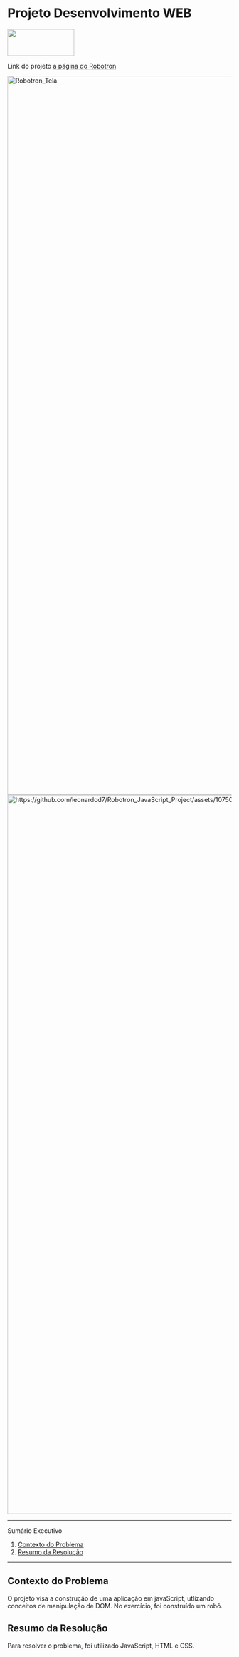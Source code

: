 # Projeto Desenvolvimento WEB

<div>
<img src="https://github.com/leonardod7/Robotron_JavaScript_Project/assets/107505958/11d62e7a-d984-461d-94fe-bb35d69fc14e" width='150px' height='60px'
</div>


<div>
  <p> Link do projeto
    <a href="https://leonardod7.github.io/Robotron_JavaScript_Project/"> a página do Robotron </a>
   </p>
</div>
  
  <img width="1612" alt="Robotron_Tela" src="https://github.com/leonardod7/Robotron_JavaScript_Project/assets/107505958/93439268-22b6-490e-ae56-5cd3595d1f47">


  
<img width="1612" alt="https://github.com/leonardod7/Robotron_JavaScript_Project/assets/107505958/c8ad419f-92fb-4ecb-bc66-34802a4a6b6e">


*******
Sumário Executivo
 1. [Contexto do Problema](#contextodoproblema)
 2. [Resumo da Resolução](#resumo)



*******


<div id='contextoproblema'/>

## Contexto do Problema

O projeto visa a construção de uma aplicação em javaScript, utlizando conceitos de manipulação de DOM.
No exercício, foi construído um robô.


<div id='resumo'/>

## Resumo da Resolução

Para resolver o problema, foi utilizado JavaScript, HTML e CSS.
